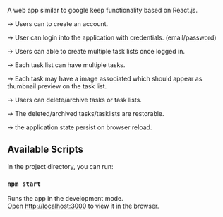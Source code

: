 
A web app similar to google keep functionality based on React.js.

-> Users can to create an account.

-> User can login into the application with credentials. (email/password)

-> Users can able to create multiple task lists once logged in.

-> Each task list can have multiple tasks.

-> Each task may have a image associated which should appear as thumbnail preview on the task list.

-> Users can delete/archive tasks or task lists.

-> The deleted/archived tasks/tasklists are restorable.

-> the application state persist on browser reload.

## Available Scripts

In the project directory, you can run:

### `npm start`

Runs the app in the development mode.<br />
Open [http://localhost:3000](http://localhost:3000) to view it in the browser.

